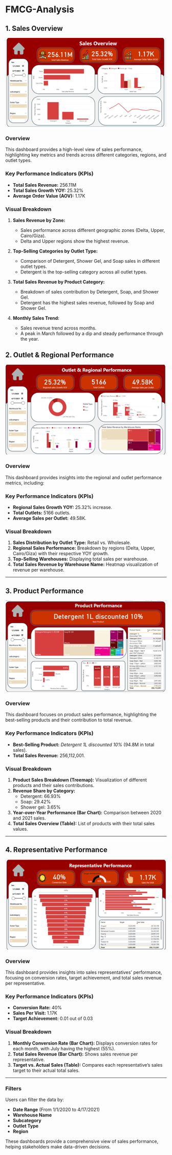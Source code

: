 # FMCG-Analysis

## 1. Sales Overview
![Sales Overview](Sales.png)

### Overview
This dashboard provides a high-level view of sales performance, highlighting key metrics and trends across different categories, regions, and outlet types.

### Key Performance Indicators (KPIs)
- **Total Sales Revenue:** 256.11M
- **Total Sales Growth YOY:** 25.32%
- **Average Order Value (AOV):** 1.17K

### Visual Breakdown
1. **Sales Revenue by Zone:**
   - Sales performance across different geographic zones (Delta, Upper, Cairo/Giza).
   - Delta and Upper regions show the highest revenue.

2. **Top-Selling Categories by Outlet Type:**
   - Comparison of Detergent, Shower Gel, and Soap sales in different outlet types.
   - Detergent is the top-selling category across all outlet types.

3. **Total Sales Revenue by Product Category:**
   - Breakdown of sales contribution by Detergent, Soap, and Shower Gel.
   - Detergent has the highest sales revenue, followed by Soap and Shower Gel.

4. **Monthly Sales Trend:**
   - Sales revenue trend across months.
   - A peak in March followed by a dip and steady performance through the year.


## 2. Outlet & Regional Performance

![Outlet & Regional Performance](Outlets.png)

### Overview
This dashboard provides insights into the regional and outlet performance metrics, including:

### Key Performance Indicators (KPIs)
- **Regional Sales Growth YOY:** 25.32% increase.
- **Total Outlets:** 5166 outlets.
- **Average Sales per Outlet:** 49.58K.

### Visual Breakdown
1. **Sales Distribution by Outlet Type:** Retail vs. Wholesale.
2. **Regional Sales Performance:** Breakdown by regions (Delta, Upper, Cairo/Giza) with their respective YOY growth.
3. **Top-Selling Warehouses:** Displaying total sales per warehouse.
4. **Total Sales Revenue by Warehouse Name:** Heatmap visualization of revenue per warehouse.
---

## 3. Product Performance

![Product Performance](Products.png)

### Overview
This dashboard focuses on product sales performance, highlighting the best-selling products and their contribution to total revenue.

### Key Performance Indicators (KPIs)
- **Best-Selling Product:** *Detergent 1L discounted 10%* (94.8M in total sales).
- **Total Sales Revenue:** 256,112,001.

### Visual Breakdown
1. **Product Sales Breakdown (Treemap):** Visualization of different products and their sales contributions.
2. **Revenue Share by Category:**
   - Detergent: 66.93%
   - Soap: 29.42%
   - Shower gel: 3.65%
3. **Year-over-Year Performance (Bar Chart):** Comparison between 2020 and 2021 sales.
4. **Total Sales Overview (Table):** List of products with their total sales values.

---

## 4. Representative Performance

![Representative Performance](Reps.png)

### Overview
This dashboard provides insights into sales representatives' performance, focusing on conversion rates, target achievement, and total sales revenue per representative.

### Key Performance Indicators (KPIs)
- **Conversion Rate:** 40%
- **Sales Per Visit:** 1.17K
- **Target Achievement:** 0.01 out of 0.03

### Visual Breakdown
1. **Monthly Conversion Rate (Bar Chart):** Displays conversion rates for each month, with July having the highest (55%).
2. **Total Sales Revenue (Bar Chart):** Shows sales revenue per representative.
3. **Target vs. Actual Sales (Table):** Compares each representative’s sales target to their actual total sales.
---

### Filters
Users can filter the data by:
- **Date Range** (From 1/1/2020 to 4/17/2021)
- **Warehouse Name**
- **Subcategory**
- **Outlet Type**
- **Region**

These dashboards provide a comprehensive view of sales performance, helping stakeholders make data-driven decisions.
